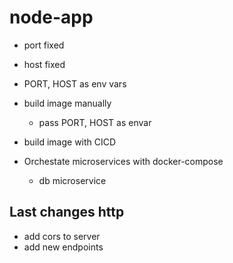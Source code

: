 # node-app


* port fixed
* host fixed

* PORT, HOST as env vars

* build image manually
    - pass PORT, HOST as envar

* build image with CICD

* Orchestate microservices with docker-compose
    - db microservice

## Last changes http
- add cors to server
- add new endpoints
